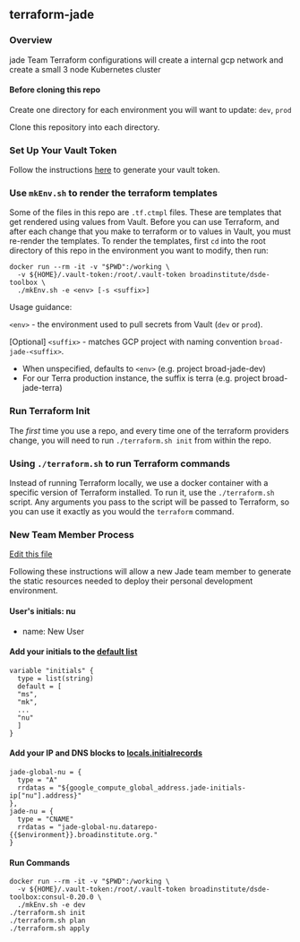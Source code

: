 ## terraform-jade
### Overview
jade Team Terraform configurations will create a internal gcp network and create a small 3 node Kubernetes cluster

#### Before cloning this repo

Create one directory for each environment you will want to update: `dev`, `prod`

Clone this repository into each directory.

### Set Up Your Vault Token

Follow the instructions [here](https://github.com/broadinstitute/dsde-toolbox#authenticating-to-vault) to generate your vault token.

### Use `mkEnv.sh` to render the terraform templates

Some of the files in this repo are `.tf.ctmpl` files. These are templates
that get rendered using values from Vault. Before you can use Terraform, and after
each change that you make to terraform or to values in Vault, you must
re-render the templates. To render the templates, first `cd` into the root directory
of this repo in the environment you want to modify, then run:

```
docker run --rm -it -v "$PWD":/working \
  -v ${HOME}/.vault-token:/root/.vault-token broadinstitute/dsde-toolbox \
  ./mkEnv.sh -e <env> [-s <suffix>]
```

Usage guidance:

`<env>` - the environment used to pull secrets from Vault (`dev` or `prod`).

[Optional] `<suffix>` - matches GCP project with naming convention
`broad-jade-<suffix>`.
- When unspecified, defaults to `<env>` (e.g. project broad-jade-dev)
- For our Terra production instance, the suffix is terra
  (e.g. project broad-jade-terra)


### Run Terraform Init

The _first_ time you use a repo, and every time one of the terraform
providers change, you will need to run `./terraform.sh init` from within
the repo.

### Using `./terraform.sh` to run Terraform commands

Instead of running Terraform locally, we use a docker container with a
specific version of Terraform installed. To run it, use the `./terraform.sh`
script. Any arguments you pass to the script will be passed to Terraform,
so you can use it exactly as you would the `terraform` command.

### New Team Member Process

[Edit this file](https://github.com/broadinstitute/terraform-jade/blob/master/old/dev.tf.ctmpl)

Following these instructions will allow a new Jade team member
to generate the static resources needed to deploy their personal development environment.

#### User's initials: nu
- name: New User

#### Add your initials to the [default list](https://github.com/broadinstitute/terraform-jade/blob/ddf15bd875fdab66f6545f73e4322c1ff6f49a36/old/dev.tf.ctmpl#L10-L31)
```
variable "initials" {
  type = list(string)
  default = [
  "ms",
  "mk",
  ...
  "nu"
  ]
}
```
#### Add your IP and DNS blocks to [locals.initialrecords](https://github.com/broadinstitute/terraform-jade/blob/ddf15bd875fdab66f6545f73e4322c1ff6f49a36/old/dev.tf.ctmpl#L33-L172)
```
jade-global-nu = {
  type = "A"
  rrdatas = "${google_compute_global_address.jade-initials-ip["nu"].address}"
},
jade-nu = {
  type = "CNAME"
  rrdatas = "jade-global-nu.datarepo-{{$environment}}.broadinstitute.org."
}
```

#### Run Commands
```
docker run --rm -it -v "$PWD":/working \
  -v ${HOME}/.vault-token:/root/.vault-token broadinstitute/dsde-toolbox:consul-0.20.0 \
  ./mkEnv.sh -e dev
./terraform.sh init
./terraform.sh plan
./terraform.sh apply
```
